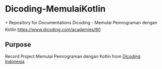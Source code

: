 # Dicoding-MemulaiKotlin
⚡ Repository for Documentations Dicoding - Memulai Pemrograman dengan Kotlin https://www.dicoding.com/academies/80

## Purpose <br>
Record Project Memulai Pemrograman dengan Kotlin from [Dicoding Indonesia](https://www.dicoding.com/)
